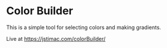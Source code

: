 # Color Builder
This is a simple tool for selecting colors and making gradients.

Live at <https://jstimac.com/colorBuilder/>
